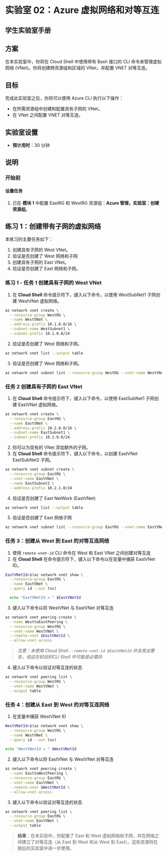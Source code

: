 ﻿---
lab:
    title: 'Azure 虚拟网络和对等互连'
    module: '模块 2：Azure 网络'
---
    
# 实验室 02：Azure 虚拟网络和对等互连

## 学生实验室手册

## 方案

在本实验室中，你将在 Cloud Shell 中使用带有 Bash 接口的 CLI 命令来管理虚拟网络 (VNet)。你将创建跨资源组和区域的 VNet，并配置 VNET 对等互连。

## 目标

完成此实验室之后，你将可以使用 Azure CLI 执行以下操作：

* 在所需资源组中创建和配置具有子网的 VNet。
* 在 VNet 之间配置 VNET 对等互连。

## 实验室设置

* **预计用时**：30 分钟

## 说明

### 开始前

#### 设置任务

1. 已在 **模块 1** 中配置 EastRG 和 WestRG 资源组：**Azure 管理，实验室：创建资源组**。

## 练习 1：创建带有子网的虚拟网络

本练习的主要任务如下：

1. 创建具有子网的 West VNet。
1. 验证是否创建了 West 网络和子网
1. 创建具有子网的 East VNet。
1. 验证是否创建了 East 网络和子网。

### 练习 1 - 任务 1 创建具有子网的 West VNet

1. 在 **Cloud Shell** 命令提示符下，键入以下命令，以使用 WestSubNet1 子网创建 WestVNet 虚拟网络。

```sh
az network vnet create \
  --resource-group WestRG \
  --name WestVNet \
  --address-prefix 10.1.0.0/16 \
  --subnet-name WestSubnet1 \
  --subnet-prefix 10.1.0.0/24
```

2. 验证是否创建了 West 网络和子网。

```sh
az network vnet list --output table
```

3. 验证是否创建了 West 网络和子网。

```sh
az network vnet subnet list --resource-group WestRG --vnet-name WestVNet --output table
```

### 任务 2 创建具有子网的 East VNet

1. 在 **Cloud Shell** 命令提示符下，键入以下命令，以使用 EastSubNet1 子网创建 EastVNet 虚拟网络。

```sh
az network vnet create \
  --resource-group EastRG \
  --name EastVNet \
  --address-prefix 10.2.0.0/16 \
  --subnet-name EastSubnet1 \
  --subnet-prefix 10.2.0.0/24
```

2. 你可以为现有的 VNet 添加额外的子网。
3. 在 **Cloud Shell** 命令提示符下，键入以下命令，以创建 EastVNet EastSubNet2 子网。

```sh
az network vnet subnet create \
  --resource-group EastRG \
  --vnet-name EastVNet \
  --name EastSubnet2 \
  --address-prefix 10.2.1.0/24
```

4. 验证是否创建了 East NetWork (EastVNet)

```sh
az network vnet list --output table
```

5. 验证是否创建了 East 网络子网

```sh
az network vnet subnet list --resource-group EastRG --vnet-name EastVNet --output table
```

### 任务 3：创建从 West 到 East 的对等互连网络

1. 使用 `remote-vnet-id` CLI 命令在 West 和 East VNet 之间创建对等互连
1. 在 **Cloud Shell** 在命令提示符下，键入以下命令以在变量中捕获 EastVNet ID。

```sh
EastVNetId=$(az network vnet show \
  --resource-group EastRG \
  --name EastVNet \
  --query id --out tsv)

  echo "EastVNetId = " $EastVNetId
```

3. 键入以下命令以将 WestVNet 与 EastVNet 对等互连

```sh
az network vnet peering create \
  --name WesttoEastPeering \
  --resource-group WestRG \
  --vnet-name WestVNet \
  --remote-vnet $EastVNetId \
  --allow-vnet-access
```

> *注意：未使用 Cloud Shell `--remote-vnet-id $EastVNetId` 并会发出警告，但这在较旧的CLI Shell 中可能是必需的*

4. 键入以下命令以验证对等互连的状态

```sh
az network vnet peering list \
  --resource-group WestRG \
  --vnet-name WestVNet \
  --output table
  ```

### 任务 4：创建从 East 到 West 的对等互连网络

1. 在变量中捕获 WestVNet ID

```sh
WestVNetId=$(az network vnet show \
  --resource-group WestRG \
  --name WestVNet \
  --query id --out tsv)
  
echo "WestVNetId = " $WestVNetId
```

2. 键入以下命令以将 EastVNet 与 WestVNet 对等互连

```sh
az network vnet peering create \
  --name EasttoWestPeering \
  --resource-group EastRG \
  --vnet-name EastVNet \
  --remote-vnet $WestVNetId \
  --allow-vnet-access
```

3. 键入以下命令以验证对等互连的状态

```sh
az network vnet peering list \
  --resource-group EastRG \
  --vnet-name EastVNet \
  --output table
  ```

> **结果**：在本实验中，你配置了 East 和 West 虚拟网络和子网，并在网络之间建立了对等互连（从 East 到 West 和从 West 到 East）。这些资源将在随后的实验室中进一步使用。
